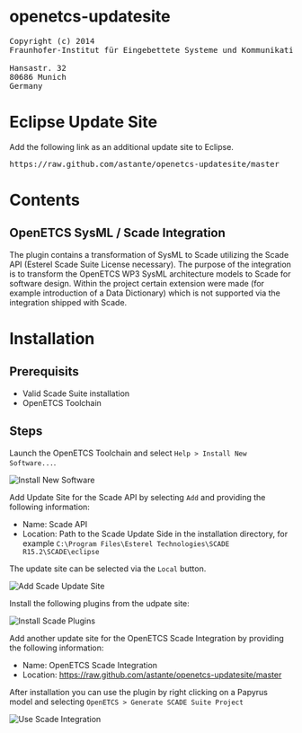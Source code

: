 openetcs-updatesite
===================
<pre>
Copyright (c) 2014
Fraunhofer-Institut für Eingebettete Systeme und Kommunikationstechnik ESK

Hansastr. 32
80686 Munich
Germany
</pre>

Eclipse Update Site
===================

Add the following link as an additional update site to Eclipse. 

<pre>https://raw.github.com/astante/openetcs-updatesite/master</pre>

Contents
========

OpenETCS SysML / Scade Integration
----------------------------------

The plugin contains a transformation of SysML to Scade utilizing the Scade API (Esterel Scade Suite License necessary). The purpose of the integration is to transform the OpenETCS WP3 SysML architecture models to Scade for software design. Within the project certain extension were made (for example introduction of a Data Dictionary) which is not supported via the integration shipped with Scade.

Installation
============

Prerequisits
------------

* Valid Scade Suite installation
* OpenETCS Toolchain 

Steps
-----

Launch the OpenETCS Toolchain and select `Help > Install New Software...`.

![][install-new-software]

Add Update Site for the Scade API by selecting `Add` and providing the following information:
* Name: Scade API
* Location: Path to the Scade Update Side in the installation directory, for example `C:\Program Files\Esterel Technologies\SCADE R15.2\SCADE\eclipse`
 
The update site can be selected via the `Local` button.

![][scade-updatesite]

Install the following plugins from the udpate site:

![][scade-plugins]

Add another update site for the OpenETCS Scade Integration by providing the following information:
* Name: OpenETCS Scade Integration
* Location: https://raw.github.com/astante/openetcs-updatesite/master
 
After installation you can use the plugin by right clicking on a Papyrus model and selecting `OpenETCS > Generate SCADE Suite Project`

![][usage-scade-integration]

[install-new-software]: https://raw.github.com/wiki/astante/openetcs-updatesite/images/install-new-software.png "Install New Software"
[scade-updatesite]:  https://raw.github.com/wiki/astante/openetcs-updatesite/images/scade-udpatesite.png "Add Scade Update Site"
[scade-plugins]: https://raw.github.com/wiki/astante/openetcs-updatesite/images/scade-plugins.png "Install Scade Plugins"
[usage-scade-integration]: https://raw.github.com/wiki/astante/openetcs-updatesite/images/usage-scade-integration.png "Use Scade Integration"
